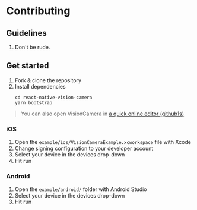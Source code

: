 # Contributing

## Guidelines

1. Don't be rude.

## Get started

1. Fork & clone the repository
2. Install dependencies
   ```
   cd react-native-vision-camera
   yarn bootstrap
   ```

> You can also open VisionCamera in [a quick online editor (github1s)](https://github1s.com/cuvent/react-native-vision-camera)

### iOS

1. Open the `example/ios/VisionCameraExample.xcworkspace` file with Xcode
2. Change signing configuration to your developer account
3. Select your device in the devices drop-down
4. Hit run

### Android

1. Open the `example/android/` folder with Android Studio
2. Select your device in the devices drop-down
3. Hit run

